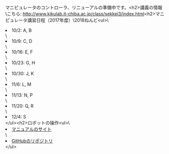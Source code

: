 マニピュレータのコントローラ、リニューアルの準備中です。\<h2>講義の情報</h2>\こちら: <a href="http://www.kikulab.it-chiba.ac.jp/class/sekkei3/index.html">http://www.kikulab.it-chiba.ac.jp/class/sekkei3/index.html</a>\<h2>マニピュレータ講習日程（2017年度）</h2>\2018ねんど\<ul>\ 	<li>10/2: A, B</li>\ 	<li>10/9: C, D</li>\ 	<li>10/16: E, F</li>\ 	<li>10/23: G, H</li>\ 	<li>10/30: J, K</li>\ 	<li>11/6: L, M</li>\ 	<li>11/13: N, P</li>\ 	<li>11/20: Q, R</li>\ 	<li>12/4: S</li>\</ul>\<h2>ロボットの操作</h2>\<ul>\ 	<li><a href="https://ryuichiueda.github.io/RobotDesign3/index.html">マニュアルのサイト</a></li>\ 	<li><a href="https://github.com/ryuichiueda/RobotDesign3">GitHubのリポジトリ</a></li>\</ul>
